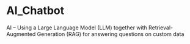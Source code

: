 # AI_Chatbot
AI – Using a Large Language Model (LLM) together with Retrieval-Augmented Generation (RAG) for answering questions on custom data
